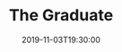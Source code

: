 ---
layout: screening

date: 2019-11-03T19:30:00
location: 03 MS 01 (TBC)

title: The Graduate
year: 1967
runtime: 1h 46m
backdrop: /uploads/the-graduate-backdrop.jpg
poster: /uploads/the-graduate-poster.jpg
trailer: https://www.youtube.com/watch?v=XxJDOkr_UhE
overview: Benjamin, a recent college graduate is very worried about his future, he then finds himself in a love triangle with an older woman and her daughter.
genres:
  - Comedy
  - Drama
director: Mike Nichols
cast:
  - Dustin Hoffman
  - Anne Bancroft
  - Katharine Ross
---